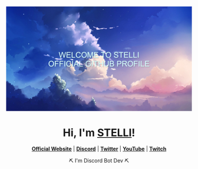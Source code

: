 <p align="center">
  <a href="https://stelli.netlify.app/"><img src="banner.png" alt="Banner.png"></a>
</p>

<h1 align="center">Hi, I'm <a href="https://github.com/StelliDev">STELLI</a>!</h1>

<p align="center">
  <strong><a href="https://github.com/stellidev">Official Website</a></strong> |
  <strong><a href="https://discord.gg/nYXzaUS">Discord</a></strong> |
  <strong><a href="https://twitter.com/stellidev">Twitter</a></strong> |
  <strong><a href="https://www.youtube.com/channel/UCMDG3f8kmRtuTCu8kSIh6OQ">YouTube</a></strong> |
  <strong><a href="https://www.twitch.tv/stellidev">Twitch</a></strong>
</p>
<p align="center">⛏ I'm Discord Bot Dev ⛏</p>
